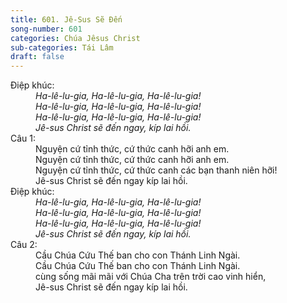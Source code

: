 ```yaml
---
title: 601. Jê-Sus Sẽ Đến
song-number: 601
categories: Chúa Jêsus Christ
sub-categories: Tái Lâm
draft: false
---
```

<dl><dt>Điệp khúc:</dt><dd data-chorus="1"><em>Ha-lê-lu-gia, Ha-lê-lu-gia, Ha-lê-lu-gia! <br/>Ha-lê-lu-gia, Ha-lê-lu-gia, Ha-lê-lu-gia! <br/>Ha-lê-lu-gia, Ha-lê-lu-gia, Ha-lê-lu-gia! <br/>Jê-sus Christ sẽ đến ngay, kíp lai hồi. </em></dd><dt>Câu 1:</dt><dd data-verse="1">Nguyện cứ tỉnh thức, cứ thức canh hỡi anh em. <br/>Nguyện cứ tỉnh thức, cứ thức canh hỡi anh em. <br/>Nguyện cứ tỉnh thức, cứ thức canh các bạn thanh niên hỡi! <br/>Jê-sus Christ sẽ đến ngay kíp lai hồi. </dd><dt>Điệp khúc:</dt><dd data-chorus="1"><em>Ha-lê-lu-gia, Ha-lê-lu-gia, Ha-lê-lu-gia! <br/>Ha-lê-lu-gia, Ha-lê-lu-gia, Ha-lê-lu-gia! <br/>Ha-lê-lu-gia, Ha-lê-lu-gia, Ha-lê-lu-gia! <br/>Jê-sus Christ sẽ đến ngay, kíp lai hồi. </em></dd><dt>Câu 2:</dt><dd data-verse="2">Cầu Chúa Cứu Thế ban cho con Thánh Linh Ngài. <br/>Cầu Chúa Cứu Thế ban cho con Thánh Linh Ngài. <br/>cùng sống mãi mãi với Chúa Cha trên trời cao vinh hiển, <br/>Jê-sus Christ sẽ đến ngay kíp lai hồi. </dd></dl>